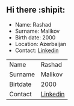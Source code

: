## Hi there :shipit:
- Name: Rashad
- Surname: Malikov
- Birth date: 2000
- Location: Azerbaijan
- Contact: [Linkedin](https://www.linkedin.com/in/rashad-malikov-398101293/)

|          |         | 
|----------|---------|
| Name     | Rashad  |
| Surname  | Malikov |
| Birtdate |  2000   |
| Contact  | [Linkedin](https://www.linkedin.com/in/rashad-malikov-398101293/)  |
